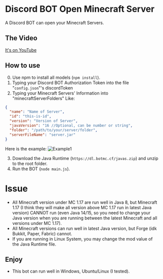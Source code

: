 # Discord BOT Open Minecraft Server

A Discord BOT can open your Minecraft Servers.

## The Video

[It's on YouTube](https://www.youtube.com/watch?v=VAqaoz0ctFw)

## How to use

0. Use npm to install all models (`npm install`).
1. Typing your Discord BOT Authorization Token into the file "`config.json`"'s discordToken
2. Typing your Minecraft Servers' Information into "minecraftServerFolders" Like: 
```json
{
  "name": "Name of Server",
  "id": "this-is-id",
  "version": "Version of Server",
  "javaVersion": "16 //Optional, can be number or string",
  "folder": "/path/to/your/server/folder",
  "serverFileName": "server.jar"
}
```
Here is the example:
![Example1](https://cdn.discordapp.com/attachments/655638858784047105/857038433846296596/unknown.png)

3. Download the Java Runtime (`https://dl.botmc.cf/javas.zip`) and unzip to the root folder.
4. Run the BOT (`node main.js`).

# Issue

 - All Minecraft version under MC 1.17 are run well in Java 8, but Minecraft 1.17 (I think they will make all version above MC 1.17 run in latest Java version) CANNOT run (even Java 14/15, so you need to change your Java version when you are running between the latest Minecraft and all versions under MC 1.17).
 - All Minecraft versions can run well in latest Java version, but Forge (idk Bukkit, Paper, Fabric) cannot.
 - If you are running in Linux System, you may change the mod value of the Java Runtime file.

## Enjoy

 - This bot can run well in Windows, Ubuntu/Linux (I tested).
